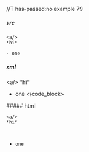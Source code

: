 //T has-passed:no
example 79
##### src
    <a/>
    *hi*

    - one
##### xml
<?xml version="1.0" encoding="UTF-8"?>
<!DOCTYPE document SYSTEM "CommonMark.dtd">
<document xmlns="http://commonmark.org/xml/1.0">
  <code_block>&lt;a/&gt;
*hi*

- one
</code_block>
</document>
##### html
<pre><code>&lt;a/&gt;
*hi*

- one
</code></pre>
#####
